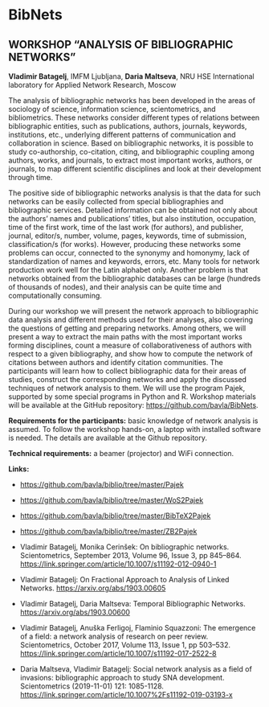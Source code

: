 # BibNets

## WORKSHOP “ANALYSIS OF BIBLIOGRAPHIC NETWORKS”

**Vladimir Batagelj**, IMFM Ljubljana,
**Daria Maltseva**, NRU HSE International laboratory for Applied Network Research, Moscow

The analysis of bibliographic networks has been developed in the areas of sociology of science, information science, scientometrics, and bibliometrics. These networks consider different types of relations between bibliographic entities, such as publications, authors, journals, keywords, institutions, etc., underlying different patterns of communication and collaboration in science. Based on bibliographic networks, it is possible to study co-authorship, co-citation, citing, and bibliographic coupling among authors, works, and journals, to extract most important works, authors, or journals, to map different scientific disciplines and look at their development through time. 

The positive side of bibliographic networks analysis is that the data for such networks can be easily collected from special bibliographies and bibliographic services. Detailed information can be obtained not only about the authors’ names and publications’ titles, but also institution, occupation, time of the first work, time of the last work (for authors), and publisher, journal, editor/s, number, volume, pages, keywords, time of submission, classification/s (for works). However, producing these networks some problems can occur, connected to the synonymy and homonymy, lack of standardization of names and keywords, errors, etc. Many tools for network production work well for the Latin alphabet only. Another problem is that networks obtained from the bibliographic databases can be large (hundreds of thousands of nodes), and their analysis can be quite time and computationally consuming.  

During our workshop we will present the network approach to bibliographic data analysis and different methods used for their analyses, also covering the questions of getting and preparing networks. Among others, we will present a way to extract the main paths with the most important works forming disciplines, count a measure of collaborativeness of authors with respect to a given bibliography, and show how to compute the network of citations between authors and identify citation communities. The participants will learn how to collect bibliographic data for their areas of studies, construct the corresponding networks and apply the discussed techniques of network analysis to them. We will use the program Pajek, supported by some special programs in Python and R. Workshop materials will be available at the GitHub repository: https://github.com/bavla/BibNets.

**Requirements for the participants:** basic knowledge of network analysis is assumed. To follow the workshop hands-on, a laptop with installed software is needed. The details are available at the Github repository.

**Technical requirements:** a beamer (projector) and WiFi connection. 

**Links:**
- https://github.com/bavla/biblio/tree/master/Pajek
- https://github.com/bavla/biblio/tree/master/WoS2Pajek
- https://github.com/bavla/biblio/tree/master/BibTeX2Pajek
- https://github.com/bavla/biblio/tree/master/ZB2Pajek

- Vladimir Batagelj, Monika Cerinšek: On bibliographic networks. Scientometrics, September 2013, Volume 96, Issue 3, pp 845–864. https://link.springer.com/article/10.1007/s11192-012-0940-1
- Vladimir Batagelj: On Fractional Approach to Analysis of Linked Networks. https://arxiv.org/abs/1903.00605
- Vladimir Batagelj, Daria Maltseva: Temporal Bibliographic Networks. https://arxiv.org/abs/1903.00600
- Vladimir Batagelj, Anuška Ferligoj, Flaminio Squazzoni: The emergence of a field: a network analysis of research on peer review. Scientometrics, October 2017, Volume 113, Issue 1, pp 503–532. https://link.springer.com/article/10.1007/s11192-017-2522-8
- Daria Maltseva, Vladimir Batagelj: Social network analysis as a field of invasions: bibliographic approach to study SNA development.
Scientometrics (2019-11-01) 121: 1085-1128. https://link.springer.com/article/10.1007%2Fs11192-019-03193-x 


